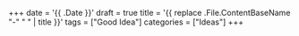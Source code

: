 +++
date = '{{ .Date }}'
draft = true
title = '{{ replace .File.ContentBaseName "-" " " | title }}'
tags = ["Good Idea"]
categories = ["Ideas"]
+++
